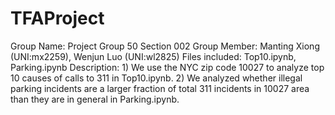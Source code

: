 # TFAProject
Group Name: Project Group 50
Section 002
Group Member: Manting Xiong (UNI:mx2259), Wenjun Luo (UNI:wl2825)
Files included: Top10.ipynb, Parking.ipynb
Description: 1) We use the NYC zip code 10027 to analyze top 10 causes of calls to 311 in Top10.ipynb. 2) We analyzed whether illegal parking incidents are a larger fraction of total 311 incidents in 10027 area than they are in general in Parking.ipynb. 